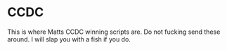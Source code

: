 # CCDC
This is where Matts CCDC winning scripts are. Do not fucking send these around. I will slap you with a fish if you do.